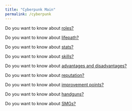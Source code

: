 ```yaml
---
title: "Cyberpunk Main"
permalink: /cyberpunk
---
```

Do you want to know about [roles?](/cyberpunk/roles)

Do you want to know about [lifepath?](/cyberpunk/lifepath)

Do you want to know about [stats?](/cyberpunk/stats)

Do you want to know about [skills?](/cyberpunk/skills)

Do you want to know about [advantages and disadvantages?](/cyberpunk/ad)

Do you want to know about [reputation?](/cyberpunk/reputation)

Do you want to know about [improvement points?](/cyberpunk/ips)

Do you want to know about [handguns?](/cyberpunk/handguns)

Do you want to know about [SMGs?](/cyberpunk/smgs)
